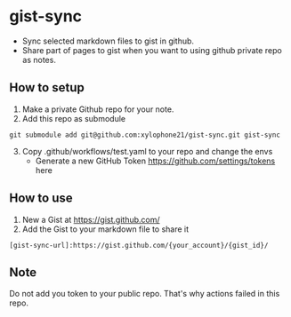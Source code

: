 # gist-sync
- Sync selected markdown files to gist in github.
- Share part of pages to gist when you want to using github private repo as notes.

## How to setup
1. Make a private Github repo for your note.
2. Add this repo as submodule

```
git submodule add git@github.com:xylophone21/gist-sync.git gist-sync
```
3. Copy .github/workflows/test.yaml to your repo and change the envs
    - Generate a new GitHub Token https://github.com/settings/tokens here

## How to use
1. New a Gist at https://gist.github.com/
2. Add the Gist to your markdown file to share it
```
[gist-sync-url]:https://gist.github.com/{your_account}/{gist_id}/
```

## Note
Do not add you token to your public repo. That's why actions failed in this repo.